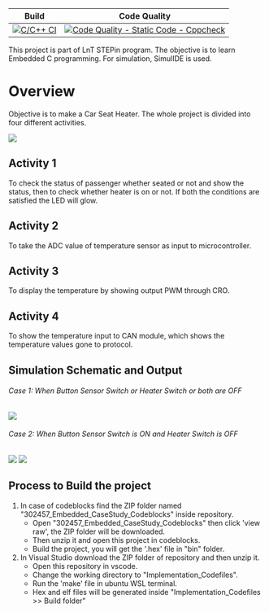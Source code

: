 Build | Code Quality |
|---------|------------|
[![C/C++ CI](https://github.com/Shreyasi2059/Embedded-LTTS/actions/workflows/c-cpp.yml/badge.svg)](https://github.com/Shreyasi2059/Embedded-LTTS/actions/workflows/c-cpp.yml)|[![Code Quality - Static Code - Cppcheck](https://github.com/Shreyasi2059/Embedded-LTTS/actions/workflows/cppcheck.yml/badge.svg)](https://github.com/Shreyasi2059/Embedded-LTTS/actions/workflows/cppcheck.yml)

This project is part of LnT STEPin program. The objective is to learn Embedded C programming.
For simulation, SimulIDE is used.

# Overview
Objective is to make a Car Seat Heater. The whole project is divided into four different activities.


<img src="https://user-images.githubusercontent.com/86160630/126757412-35739259-3b69-46ac-a710-41c532277fce.png">


## Activity 1
To check the status of passenger whether seated or not and show the status, then to check whether heater is on or not. If both the conditions are satisfied the LED will glow.

## Activity 2
To take the ADC value of temperature sensor as input to microcontroller.

## Activity 3
To display the temperature by showing output PWM through CRO.

## Activity 4
To show the temperature input to CAN module, which shows the temperature values gone to protocol.   

## Simulation Schematic and Output
###### Case 1: When Button Sensor Switch or Heater Switch or both are OFF
![](Design_Statement/Activity_OFF.PNG)
###### Case 2: When Button Sensor Switch is ON and Heater Switch is OFF
![](Design_Statement/Activity_ON.PNG)
![](Design_Statement/Activity_ON1.PNG)


## Process to Build the project

1. In case of codeblocks find the ZIP folder named "302457_Embedded_CaseStudy_Codeblocks" inside repository. 
   - Open "302457_Embedded_CaseStudy_Codeblocks" then click 'view raw', the ZIP folder will be downloaded.
   - Then unzip it and open this project in codeblocks.
   - Build the project, you will get the '.hex' file in "bin" folder.
2. In Visual Studio download the ZIP folder of repository and then unzip it.
   - Open this repository in vscode.
   - Change the working directory to "Implementation_Codefiles".
   - Run the 'make' file in ubuntu WSL terminal.
   - Hex and elf files will be generated inside "Implementation_Codefiles >> Build folder"
